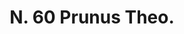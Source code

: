 ---
title: "N. 60 Prunus Theo."
permalink: "/edition/plant060/"
plant-name: "N. 60."
plant-number: "060"
plant-xml: "/assets/xml/plant060.xml"
plant-img1: "/assets/img/plant060_verso.jpg"
plant-img2: "/assets/img/plant060.jpg"
plant-title: "N. 60 Prunus Theo."
plant-wfo-link: ""
plant-kew-link: ""
plant-taxon-content: "Not identified"
layout: single-xml
---